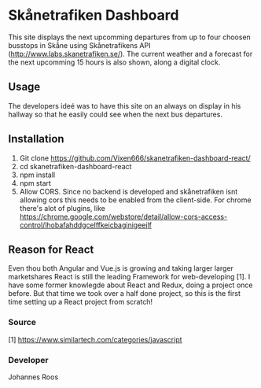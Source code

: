 # Skånetrafiken Dashboard
This site displays the next upcomming departures from up to four choosen busstops in Skåne using Skånetrafikens API (http://www.labs.skanetrafiken.se/).
The current weather and a forecast for the next upcomming 15 hours is also shown, along a digital clock. 

## Usage
The developers ideé was to have this site on an always on display in his hallway so that he easily could see when the next bus departures. 

## Installation
1.  Git clone https://github.com/Vixen666/skanetrafiken-dashboard-react/
2.  cd skanetrafiken-dashboard-react
3.  npm install
4.  npm start
5.  Allow CORS. Since no backend is developed and skånetrafiken isnt allowing cors this needs to be enabled from the client-side. For chrome there's alot of plugins, like https://chrome.google.com/webstore/detail/allow-cors-access-control/lhobafahddgcelffkeicbaginigeejlf

## Reason for React

Even thou both Angular and Vue.js is growing and taking larger larger marketshares React is still the leading Framework for web-developing [1]. I have some former knowlegde about React and Redux, doing a project once before. But that time we took over a half done project, so this is the first time setting up a React project from scratch!

### Source
[1] https://www.similartech.com/categories/javascript

### Developer
Johannes Roos


